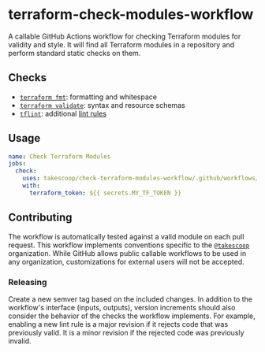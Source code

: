 # terraform-check-modules-workflow

A callable GitHub Actions workflow for checking Terraform modules for validity and style. It will find all Terraform modules in a repository and perform standard static checks on them.

## Checks

* [`terraform fmt`](https://www.terraform.io/cli/commands/fmt): formatting and whitespace
* [`terraform validate`](https://www.terraform.io/cli/commands/validate): syntax and resource schemas
* [`tflint`](https://github.com/terraform-linters/tflint): additional [lint rules](https://github.com/takescoop/tflint-config)

## Usage

```yml
name: Check Terraform Modules
jobs:
  check:
    uses: takescoop/check-terraform-modules-workflow/.github/workflows/check.yml
    with:
      terraform_token: ${{ secrets.MY_TF_TOKEN }}
```

## Contributing

The workflow is automatically tested against a valid module on each pull request. This workflow implements conventions specific to the [`@takescoop`](@takescoop) organization. While GitHub allows public callable workflows to be used in any organization, customizations for external users will not be accepted.

### Releasing

Create a new semver tag based on the included changes. In addition to the workflow's interface (inputs, outputs), version increments should also consider the behavior of the checks the workflow implements. For example, enabling a new lint rule is a major revision if it rejects code that was previously valid. It is a minor revision if the rejected code was previously invalid.
